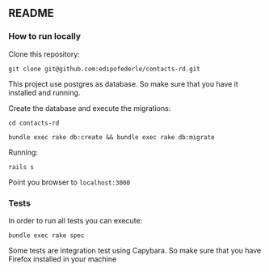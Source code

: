 ## README


### How to run locally

Clone this repository:

``git clone git@github.com:edipofederle/contacts-rd.git``


This project use postgres as database. So make sure that you have it installed and running.

Create the database and execute the migrations:
 
``cd contacts-rd``

``bundle exec rake db:create && bundle exec rake db:migrate``

Running:

``rails s``

Point you browser to ``localhost:3000``


### Tests

In order to run all tests you can execute:

``bundle exec rake spec``

Some tests are integration test using Capybara. So make sure that you have Firefox installed in your machine
